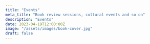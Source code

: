 ```yaml
---
title: "Events"
meta_title: "Book review sessions, cultural events and so on"
description: "Events"
date: 2023-04-19T12:00:00Z
image: "/assets/images/book-cover.jpg"
draft: false
---
```

